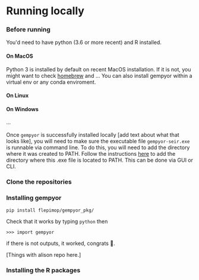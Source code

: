 # Running locally

### Before running

You'd need to have python (3.6 or more recent) and R installed.

#### On MacOS

Python 3 is installed by default on recent MacOS installation. If it is not, you might want to check [homebrew](https://brew.sh) and ... You can also install gempyor within a virtual env or any conda enviroment.

#### On Linux

#### On Windows

...\
\
Once `gempyor` is successfully installed locally \[add text about what that looks like], you will need to make sure the executable file `gempyor-seir.exe` is runnable via command line. To do this, you will need to add the directory where it was created to PATH. Follow the instructions [here](https://techpp.com/2021/08/26/set-path-variable-in-windows-guide/) to add the directory where this .exe file is located to PATH. This can be done via GUI or CLI.

### Clone the repositories

### Installing gempyor

```
pip install flepimop/gempyor_pkg/
```

Check that it works by typing `python` then&#x20;

```
>>> import gempyor
```

if there is not outputs, it worked, congrats 🎉.

\[Things with alison repo here.]

### Installing the R packages



